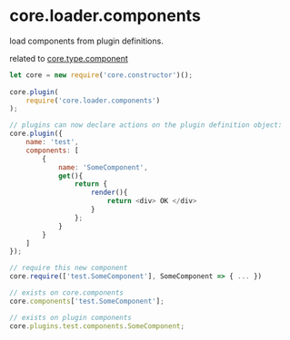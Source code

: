 # core.loader.components

load components from plugin definitions.

related to <a href="https://github.com/ido-ofir/core.type.component">core.type.component</a>

```js
let core = new require('core.constructor')();
 
core.plugin(
    require('core.loader.components')
);

// plugins can now declare actions on the plugin definition object:
core.plugin({
    name: 'test',
    components: [
        {
            name: 'SomeComponent',
            get(){
                return {
                    render(){
                        return <div> OK </div>
                    }
                };
            }
        }
    ]
});

// require this new component
core.require(['test.SomeComponent'], SomeComponent => { ... })

// exists on core.components
core.components['test.SomeComponent'];

// exists on plugin components
core.plugins.test.components.SomeComponent;
```
